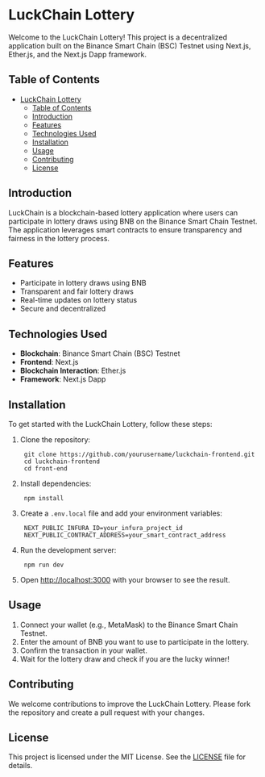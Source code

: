 # LuckChain Lottery 

Welcome to the LuckChain Lottery! This project is a decentralized application built on the Binance Smart Chain (BSC) Testnet using Next.js, Ether.js, and the Next.js Dapp framework.

## Table of Contents
- [LuckChain Lottery](#luckchain-lottery)
  - [Table of Contents](#table-of-contents)
  - [Introduction](#introduction)
  - [Features](#features)
  - [Technologies Used](#technologies-used)
  - [Installation](#installation)
  - [Usage](#usage)
  - [Contributing](#contributing)
  - [License](#license)

## Introduction
LuckChain is a blockchain-based lottery application where users can participate in lottery draws using BNB on the Binance Smart Chain Testnet. The application leverages smart contracts to ensure transparency and fairness in the lottery process.

## Features
- Participate in lottery draws using BNB
- Transparent and fair lottery draws
- Real-time updates on lottery status
- Secure and decentralized

## Technologies Used
- **Blockchain**: Binance Smart Chain (BSC) Testnet
- **Frontend**: Next.js
- **Blockchain Interaction**: Ether.js
- **Framework**: Next.js Dapp

## Installation
To get started with the LuckChain Lottery, follow these steps:

1. Clone the repository:
   
        
        git clone https://github.com/yourusername/luckchain-frontend.git
        cd luckchain-frontend
        cd front-end
        

4. Install dependencies:
   
        
        npm install
        

3. Create a `.env.local` file and add your environment variables:

        
        NEXT_PUBLIC_INFURA_ID=your_infura_project_id
        NEXT_PUBLIC_CONTRACT_ADDRESS=your_smart_contract_address
        

4. Run the development server:
   
        
        npm run dev
        

6. Open [http://localhost:3000](http://localhost:3000) with your browser to see the result.

## Usage
1. Connect your wallet (e.g., MetaMask) to the Binance Smart Chain Testnet.
2. Enter the amount of BNB you want to use to participate in the lottery.
3. Confirm the transaction in your wallet.
4. Wait for the lottery draw and check if you are the lucky winner!

## Contributing
We welcome contributions to improve the LuckChain Lottery. Please fork the repository and create a pull request with your changes.

## License
This project is licensed under the MIT License. See the [LICENSE](LICENSE) file for details.
